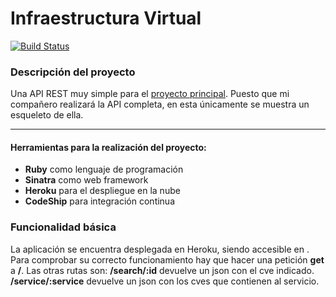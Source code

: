 Infraestructura Virtual
====

[![Build Status](https://travis-ci.org/patamimbre/IV_Proyecto.svg?branch=master)](https://travis-ci.org/patamimbre/IV_Proyecto)

### Descripción del proyecto

Una API REST muy simple para el [proyecto principal](https://github.com/LazyHackerOrg/LazyHacker/). Puesto que mi compañero realizará la API completa, en esta únicamente se muestra un esqueleto de ella.

-------

#### Herramientas para la realización del proyecto:

* **Ruby** como lenguaje de programación
* **Sinatra** como web framework
* **Heroku** para el despliegue en la nube
* **CodeShip** para integración continua 

### Funcionalidad básica

La aplicación se encuentra desplegada en Heroku, siendo accesible en
[](https://lit-springs-30407.herokuapp.com/). Para comprobar su correcto funcionamiento hay que hacer una petición **get** a **/**.
Las otras rutas son:
**/search/:id** devuelve un json con el cve indicado.
**/service/:service** devuelve un json con los cves que contienen al servicio.
